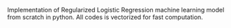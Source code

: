 Implementation of Regularized Logistic Regression machine learning model from scratch in python.
All codes is vectorized for fast computation. 
